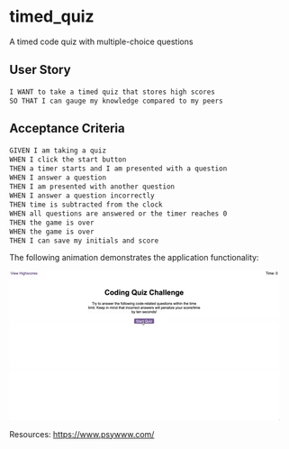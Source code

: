 # timed_quiz
A timed code quiz with multiple-choice questions

## User Story

```
I WANT to take a timed quiz that stores high scores
SO THAT I can gauge my knowledge compared to my peers
```

## Acceptance Criteria

```
GIVEN I am taking a quiz
WHEN I click the start button
THEN a timer starts and I am presented with a question
WHEN I answer a question
THEN I am presented with another question
WHEN I answer a question incorrectly
THEN time is subtracted from the clock
WHEN all questions are answered or the timer reaches 0
THEN the game is over
WHEN the game is over
THEN I can save my initials and score
```

The following animation demonstrates the application functionality:

![code quiz](./Assets/04-web-apis-homework-demo.gif)


Resources: https://www.psywww.com/
